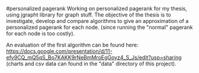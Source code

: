 #personalized pagerank
Working on personalized pagerank for my thesis, using jgrapht library for graph stuff.
The objective of the thesis is to investigate, develop and compare algorithms to give an approximation of a personalized pagerank for each node. (since running the "normal" pagerank for each node is too costly).    

An evaluation of the first algorithm can be found here: https://docs.google.com/presentation/d/11-efv9CQ_mQ5qS_Bo7KAKK9rNeBmMroEgGoyz4_S_Js/edit?usp=sharing (charts and csv data can found in the "data" directory of this project).
